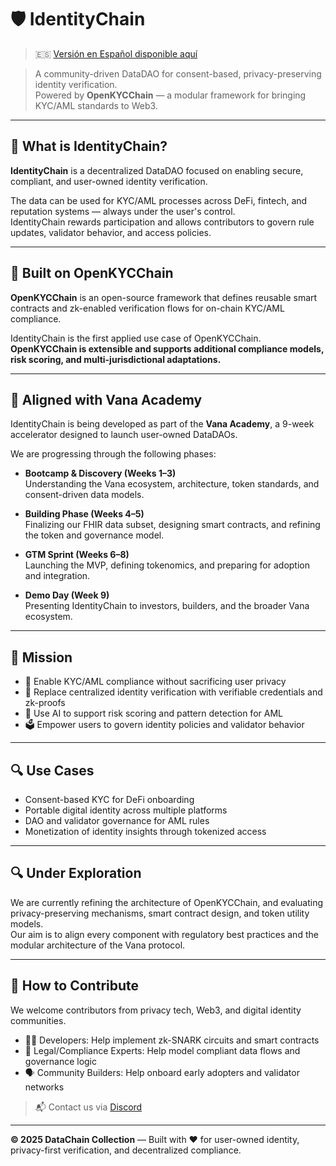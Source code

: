 # 🛡️ IdentityChain

> 🇪🇸 [Versión en Español disponible aquí](./ROADMAP.ES.md)

> A community-driven DataDAO for consent-based, privacy-preserving identity verification.  
> Powered by **OpenKYCChain** — a modular framework for bringing KYC/AML standards to Web3.

---

## 🧠 What is IdentityChain?

**IdentityChain** is a decentralized DataDAO focused on enabling secure, compliant, and user-owned identity verification.  
<!-- Users submit encrypted identity data and receive verifiable credentials (VCs) issued under zk-SNARK validation, without exposing sensitive information. -->

The data can be used for KYC/AML processes across DeFi, fintech, and reputation systems — always under the user's control.  
IdentityChain rewards participation and allows contributors to govern rule updates, validator behavior, and access policies.

---

## 🔧 Built on OpenKYCChain

**OpenKYCChain** is an open-source framework that defines reusable smart contracts and zk-enabled verification flows for on-chain KYC/AML compliance.  
<!-- It includes a DID registry, credential issuance logic, and zk identity scoring models.-->

IdentityChain is the first applied use case of OpenKYCChain.  
**OpenKYCChain is extensible and supports additional compliance models, risk scoring, and multi-jurisdictional adaptations.**

---

## 🚀 Aligned with Vana Academy

IdentityChain is being developed as part of the **Vana Academy**, a 9-week accelerator designed to launch user-owned DataDAOs.

We are progressing through the following phases:

- **Bootcamp & Discovery (Weeks 1–3)**  
  Understanding the Vana ecosystem, architecture, token standards, and consent-driven data models.

- **Building Phase (Weeks 4–5)**  
  Finalizing our FHIR data subset, designing smart contracts, and refining the token and governance model.

- **GTM Sprint (Weeks 6–8)**  
  Launching the MVP, defining tokenomics, and preparing for adoption and integration.

- **Demo Day (Week 9)**  
  Presenting IdentityChain to investors, builders, and the broader Vana ecosystem.

---

## 🎯 Mission

- 🔐 Enable KYC/AML compliance without sacrificing user privacy
- 🧾 Replace centralized identity verification with verifiable credentials and zk-proofs
- 🧠 Use AI to support risk scoring and pattern detection for AML
- 🗳️ Empower users to govern identity policies and validator behavior

---

## 🔍 Use Cases

- Consent-based KYC for DeFi onboarding
- Portable digital identity across multiple platforms
- DAO and validator governance for AML rules
- Monetization of identity insights through tokenized access

---

## 🔍 Under Exploration

We are currently refining the architecture of OpenKYCChain, and evaluating privacy-preserving mechanisms, smart contract design, and token utility models.  
Our aim is to align every component with regulatory best practices and the modular architecture of the Vana protocol.

---

## 🤝 How to Contribute

We welcome contributors from privacy tech, Web3, and digital identity communities.

- 🧑‍💻 Developers: Help implement zk-SNARK circuits and smart contracts
- 🧠 Legal/Compliance Experts: Help model compliant data flows and governance logic
- 🗣️ Community Builders: Help onboard early adopters and validator networks

> 📬 Contact us via [Discord](https://discord.com/channels/1384877094156239039/1384877094747639810) <!--or open an [issue](https://github.com/identitychain/issues)-->

---

**© 2025 DataChain Collection** — Built with ❤️ for user-owned identity, privacy-first verification, and decentralized compliance.
